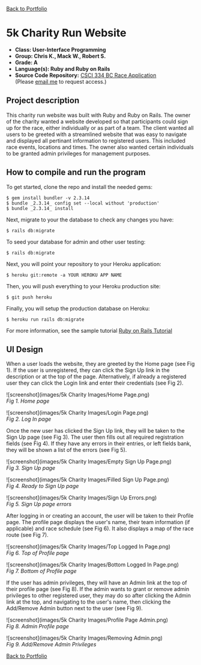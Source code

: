 [Back to Portfolio](./)

5k Charity Run Website
===============

-   **Class: User-Interface Programming**
-   **Group: Chris K., Mack W., Robert S.** 
-   **Grade: A** 
-   **Language(s): Ruby and Ruby on Rails** 
-   **Source Code Repository:** [CSCI 334 BC Race Application](https://github.com/rbsquires/BC_race_app.git)  
    (Please [email me](mailto:rbsquires@csustudent.net?subject=GitHub%20Access) to request access.)

## Project description

This charity run website was built with Ruby and Ruby on Rails. The owner of the charity wanted a website developed so that participants could sign up for the race, either individually or as part of a team. The client wanted all users to be greeted with a streamlined website that was easy to navigate and displayed all pertinant information to registered users. This included race events, locations and times. The owner also wanted certain individuals to be granted admin privileges for management purposes.

## How to compile and run the program

To get started, clone the repo and install the needed gems:

```
$ gem install bundler -v 2.3.14
$ bundle _2.3.14_ config set --local without 'production'
$ bundle _2.3.14_ install
```

Next, migrate to your the database to check any changes you have:

```
$ rails db:migrate
```

To seed your database for admin and other user testing:

```
$ rails db:migrate
```

Next, you will point your repository to your Heroku application:

```
$ heroku git:remote -a YOUR HEROKU APP NAME
```

Then, you will push everything to your Heroku production site:

```
$ git push heroku
```

Finally, you will setup the production database on Heroku:

```
$ heroku run rails db:migrate
```



For more information, see the sample tutorial
<a href="https://www.railstutorial.org/book" target="_blank">Ruby on Rails Tutorial</a>


## UI Design

When a user loads the website, they are greeted by the Home page (see Fig 1). If the user is unregistered, they can click the Sign Up link in the description or at the top of the page. Alternatively, if already a registered user they can click the Login link and enter their credentials (see Fig 2).

![screenshot](images/5k Charity Images/Home Page.png)  
*Fig 1. Home page*

![screenshot](images/5k Charity Images/Login Page.png)  
*Fig 2. Log In page*

Once the new user has clicked the Sign Up link, they will be taken to the Sign Up page (see Fig 3). The user then fills out all required registration fields (see Fig 4). If they have any errors in their entries, or left fields bank, they will be shown a list of the errors (see Fig 5).

![screenshot](images/5k Charity Images/Empty Sign Up Page.png)  
*Fig 3. Sign Up page*

![screenshot](images/5k Charity Images/Filled Sign Up Page.png)  
*Fig 4. Ready to Sign Up page*

![screenshot](images/5k Charity Images/Sign Up Errors.png)  
*Fig 5. Sign Up page errors*

After logging in or creating an account, the user will be taken to their Profile page. The profile page displays the user's name, their team information (if applicable) and race schedule (see Fig 6). It also displays a map of the race route (see Fig 7).


![screenshot](images/5k Charity Images/Top Logged In Page.png)  
*Fig 6. Top of Profile page*

![screenshot](images/5k Charity Images/Bottom Logged In Page.png)  
*Fig 7. Bottom of Profile page*

If the user has admin privileges, they will have an Admin link at the top of their profile page (see Fig 8). If the admin wants to grant or remove admin privileges to other registered user, they may do so after clicking the Admin link at the top, and navigating to the user's name, then clicking the Add/Remove Admin button next to the user (see Fig 9).

![screenshot](images/5k Charity Images/Profile Page Admin.png)  
*Fig 8. Admin Profile page*

![screenshot](images/5k Charity Images/Removing Admin.png)  
*Fig 9. Add/Remove Admin Privileges*

[Back to Portfolio](./)
